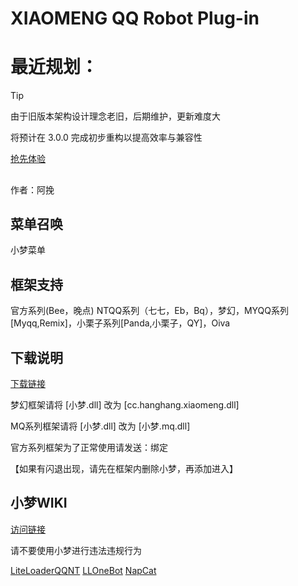 # XIAOMENG QQ Robot Plug-in

# 最近规划：
> [!TIP] 
> 由于旧版本架构设计理念老旧，后期维护，更新难度大
> 
> 将预计在 3.0.0 完成初步重构以提高效率与兼容性

[抢先体验](https://github.com/HANG-XM/XIAOMENG/blob/main/Test/%E5%B0%8F%E6%A2%A6.dll)
##  
作者：阿挽

## 菜单召唤
 小梦菜单
## 框架支持
官方系列(Bee，晚点) NTQQ系列（七七，Eb，Bq），梦幻，MYQQ系列[Myqq,Remix]，小栗子系列[Panda,小栗子，QY]，Oiva 
## 下载说明
[下载链接](https://github.com/HANG-XM/XIAOMENG/releases)

梦幻框架请将 [小梦.dll] 改为 [cc.hanghang.xiaomeng.dll]

MQ系列框架请将 [小梦.dll] 改为 [小梦.mq.dll]

官方系列框架为了正常使用请发送：绑定

   【如果有闪退出现，请先在框架内删除小梦，再添加进入】
## 小梦WIKI
[访问链接](https://github.com/HANG-XM/XIAOMENG/wiki)

 请不要使用小梦进行违法违规行为
 
[LiteLoaderQQNT](https://github.com/LiteLoaderQQNT/LiteLoaderQQNT) [LLOneBot](https://github.com/LLOneBot/LLOneBot) [NapCat](https://github.com/NapNeko/NapCatQQ)

